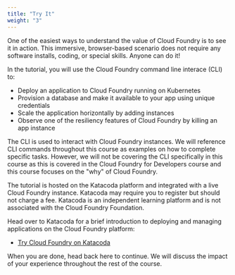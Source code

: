 ```yaml
---
title: "Try It"
weight: "3"
---
```


One of the easiest ways to understand the value of Cloud Foundry is to see it in action. This immersive, browser-based scenario does not require any software installs, coding, or special skills. Anyone can do it!

In the tutorial, you will use the Cloud Foundry command line interace (CLI) to:

- Deploy an application to Cloud Foundry running on Kubernetes
- Provision a database and make it available to your app using unique credentials
- Scale the application horizontally by adding instances
- Observe one of the resiliency features of Cloud Foundry by killing an app instance

The CLI is used to interact with Cloud Foundry instances. We will reference CLI commands throughout this course as examples on how to complete specific tasks. However, we will not be covering the CLI specifically in this course as this is covered in the Cloud Foundry for Developers course and this course focuses on the "why" of Cloud Foundry.

The tutorial is hosted on the Katacoda platform and integrated with a live Cloud Foundry instance. Katacoda may require you to register but should not charge a fee. Katacoda is an independent learning platform and is not associated with the Cloud Foundry Foundation.

Head over to Katacoda for a brief introduction to deploying and managing applications on the Cloud Foundry platform:

- [Try Cloud Foundry on Katacoda](https://katacoda.com/cloudfoundry-tutorials/scenarios/trycf)

When you are done, head back here to continue. We will discuss the impact of your experience throughout the rest of the course.